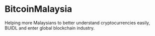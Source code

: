 # BitcoinMalaysia
Helping more Malaysians to better understand cryptocurrencies easily, BUIDL and enter global blockchain industry.

